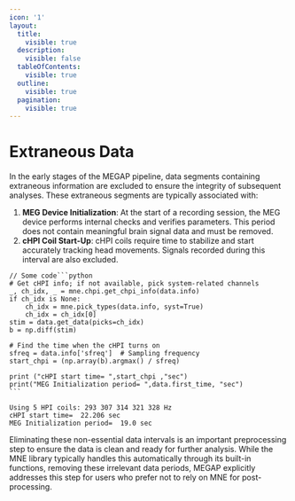 ```yaml
---
icon: '1'
layout:
  title:
    visible: true
  description:
    visible: false
  tableOfContents:
    visible: true
  outline:
    visible: true
  pagination:
    visible: true
---
```


# Extraneous Data

In the early stages of the MEGAP pipeline, data segments containing extraneous information are excluded to ensure the integrity of subsequent analyses. These extraneous segments are typically associated with:

1. **MEG Device Initialization**: At the start of a recording session, the MEG device performs internal checks and verifies parameters. This period does not contain meaningful brain signal data and must be removed.
2. **cHPI Coil Start-Up**: cHPI coils require time to stabilize and start accurately tracking head movements. Signals recorded during this interval are also excluded.

````
// Some code```python
# Get cHPI info; if not available, pick system-related channels
_, ch_idx, _ = mne.chpi.get_chpi_info(data.info)
if ch_idx is None:
    ch_idx = mne.pick_types(data.info, syst=True)
    ch_idx = ch_idx[0]
stim = data.get_data(picks=ch_idx)
b = np.diff(stim)

# Find the time when the cHPI turns on
sfreq = data.info['sfreq']  # Sampling frequency
start_chpi = (np.array(b).argmax() / sfreq)

print ("cHPI start time= ",start_chpi ,"sec")
print("MEG Initialization period= ",data.first_time, "sec")
```
````

```
Using 5 HPI coils: 293 307 314 321 328 Hz
cHPI start time=  22.206 sec
MEG Initialization period=  19.0 sec
```

Eliminating these non-essential data intervals is an important preprocessing step to ensure the data is clean and ready for further analysis. While the MNE library typically handles this automatically through its built-in functions, removing these irrelevant data periods, MEGAP explicitly addresses this step for users who prefer not to rely on MNE for post-processing.
